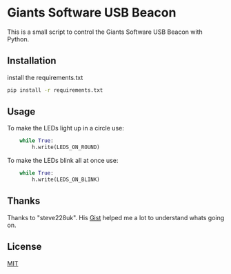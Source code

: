 # Giants Software USB Beacon

This is a small script to control the Giants Software USB Beacon with Python.

## Installation

install the requirements.txt

```bash
pip install -r requirements.txt
```

## Usage
To make the LEDs light up in a circle use:
```python
    while True:
        h.write(LEDS_ON_ROUND)
```

To make the LEDs blink all at once use:
```python
    while True:
        h.write(LEDS_ON_BLINK)
```

## Thanks
Thanks to "steve228uk". His [Gist](https://gist.github.com/steve228uk/873d653f1ecec0456ea3f475b6e54f68) helped me a lot to understand whats going on.


## License
[MIT](https://github.com/Microgenital/Giants_Software_USB_Beacon/blob/master/LICENSE.md)